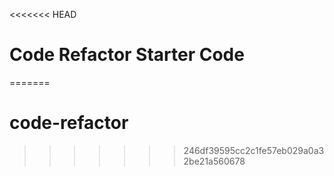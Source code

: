 <<<<<<< HEAD
# Code Refactor Starter Code
=======
# code-refactor
>>>>>>> 246df39595cc2c1fe57eb029a0a32be21a560678
